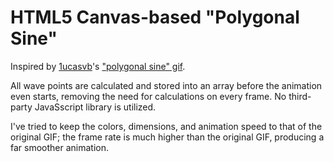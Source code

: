 HTML5 Canvas-based "Polygonal Sine"
===================================

Inspired by [1ucasvb][1]'s ["polygonal sine" gif][2].

  [1]: http://1ucasvb.tumblr.com/
  [2]: http://1ucasvb.tumblr.com/post/42881722643/the-familiar-trigonometric-functions-can-be

All wave points are calculated and stored into an array before the animation even starts, removing the need for calculations on every frame. No third-party JavaSscript library is utilized.

I've tried to keep the colors, dimensions, and animation speed to that of the original GIF; the frame rate is much higher than the original GIF, producing a far smoother animation.